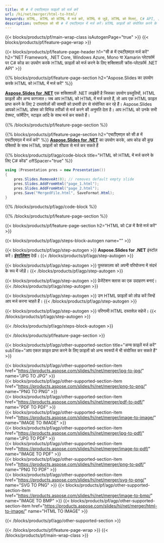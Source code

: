 ```yaml
---
title: सी # में एचटीएमएल फाइलों को मर्ज करें
url: /hi/net/merger/html-to-html/
keywords: HTML, HTML को HTML में मर्ज करें, HTML से जुड़ें, HTML को मिलाएं, C# API, .NET लाइब्रेरी
description: एचटीएमएल को सी # में एचटीएमएल में मर्ज करें। HTML फ़ाइलों को संयोजित करने के लिए .NET लाइब्रेरी API का उपयोग करें
---
```


{{< blocks/products/pf/main-wrap-class isAutogenPage="true" >}}
{{< blocks/products/pf/feature-page-wrap >}}

{{< blocks/products/pf/feature-page-header h1="सी # में एचटीएमएल मर्ज करें" h2="NET Framework, .NET Core, Windows Azure, Mono या Xamarin प्लेटफॉर्म पर C# कोड का उपयोग करके HTML फ़ाइलों को मर्ज करने के लिए शक्तिशाली क्रॉस-प्लेटफ़ॉर्म .NET API" >}}

{{% blocks/products/pf/feature-page-section h2="Aspose.Slides का उपयोग करके HTML को HTML में मर्ज करें" %}}

[**Aspose.Slides for .NET**](https://products.aspose.com/slides/hi/net/) एक शक्तिशाली .NET लाइब्रेरी है जिसका उपयोग प्रस्तुतियों, HTML फ़ाइलों और अन्य कागजात। जब आप HTML को HTML में मर्ज करते हैं, तो आप एक HTML फ़ाइल प्राप्त करने के लिए 2 दस्तावेज़ों की सामग्री को प्रभावी ढंग से संयोजित कर रहे हैं। Aspose.Slides आपको HTML डॉक्स को विभिन्न तरीकों से मर्ज करने की अनुमति देता है। आप HTML को उनके सभी टेक्स्ट, फॉर्मेटिंग, स्टाइल आदि के साथ मर्ज कर सकते हैं।

{{% /blocks/products/pf/feature-page-section %}}




{{% blocks/products/pf/feature-page-section  h2="एचटीएमएल को सी # में एचटीएमएल में मर्ज करें" %}}
[**Aspose.Slides for .NET**](https://products.aspose.com/slides/hi/net/) का उपयोग करके, आप कोड की कुछ पंक्तियों के साथ HTML फ़ाइलों को शीघ्रता से मर्ज कर सकते हैं

{{% blocks/products/pf/agp/code-block title="HTML को HTML में मर्ज करने के लिए C# कोड" offSpacer="true" %}}
```cs
using (Presentation pres = new Presentation())
{
    pres.Slides.RemoveAt(0); // removes default empty slide
    pres.Slides.AddFromHtml("page_1.html");
    pres.Slides.AddFromHtml("page_2.html");
    pres.Save("MergedFile.html", SaveFormat.Html);
}
```
{{% /blocks/products/pf/agp/code-block %}}

{{% /blocks/products/pf/feature-page-section %}}




{{< blocks/products/pf/feature-page-section  h2="HTML को C# में कैसे मर्ज करें" >}}


{{< blocks/products/pf/agp/steps-block-autogen name="" >}}


{{< blocks/products/pf/agp/step-autogen >}}
**Aspose.Slides for .NET** इंस्टॉल करें। [**इंस्टॉलेशन**](https://docs.aspose.com/slides/net/installation/) देखें।
{{< /blocks/products/pf/agp/step-autogen >}}

{{< blocks/products/pf/agp/step-autogen >}}
पुस्तकालय को अपनी परियोजना में संदर्भ के रूप में जोड़ें।
{{< /blocks/products/pf/agp/step-autogen >}}

{{< blocks/products/pf/agp/step-autogen >}}
प्रेजेंटेशन क्लास का एक उदाहरण बनाएं।
{{< /blocks/products/pf/agp/step-autogen >}}

{{< blocks/products/pf/agp/step-autogen >}}
उन HTML फ़ाइलों को लोड करें जिन्हें आप मर्ज करना चाहते हैं।
{{< /blocks/products/pf/agp/step-autogen >}}

{{< blocks/products/pf/agp/step-autogen >}}
परिणामी HTML दस्तावेज़ सहेजें।
{{< /blocks/products/pf/agp/step-autogen >}}


{{< /blocks/products/pf/agp/steps-block-autogen >}}


{{< /blocks/products/pf/feature-page-section >}}




{{< blocks/products/pf/agp/other-supported-section title="अन्य फ़ाइलें मर्ज करें" subTitle="आप एकल फ़ाइल प्राप्त करने के लिए फ़ाइलों को अन्य स्वरूपों में भी संयोजित कर सकते हैं" >}}

{{< blocks/products/pf/agp/other-supported-section-item href="https://products.aspose.com/slides/hi/net/merger/jpg-to-jpg/" name="JPG TO JPG" >}}  
{{< blocks/products/pf/agp/other-supported-section-item href="https://products.aspose.com/slides/hi/net/merger/png-to-png/" name="PNG TO PNG" >}}  
{{< blocks/products/pf/agp/other-supported-section-item href="https://products.aspose.com/slides/hi/net/merger/pdf-to-pdf/" name="PDF TO PDF" >}}  
{{< blocks/products/pf/agp/other-supported-section-item href="https://products.aspose.com/slides/hi/net/merger/image-to-image/" name="IMAGE TO IMAGE" >}}  
{{< blocks/products/pf/agp/other-supported-section-item href="https://products.aspose.com/slides/hi/net/merger/jpg-to-pdf/" name="JPG TO PDF" >}}  
{{< blocks/products/pf/agp/other-supported-section-item href="https://products.aspose.com/slides/hi/net/merger/image-to-pdf/" name="IMAGE TO PDF" >}}  
{{< blocks/products/pf/agp/other-supported-section-item href="https://products.aspose.com/slides/hi/net/merger/png-to-pdf/" name="PNG TO PDF" >}}  
{{< blocks/products/pf/agp/other-supported-section-item href="https://products.aspose.com/slides/hi/net/merger/svg-to-png/" name="SVG TO PNG" >}} 
{{< blocks/products/pf/agp/other-supported-section-item href="https://products.aspose.com/slides/hi/net/merger/image-to-bmp/" name="IMAGE TO BMP" >}} 
{{< blocks/products/pf/agp/other-supported-section-item href="https://products.aspose.com/slides/hi/net/merger/html-to-image/" name="HTML TO IMAGE" >}}  
  


{{< /blocks/products/pf/agp/other-supported-section >}}

{{< /blocks/products/pf/feature-page-wrap >}}
{{< /blocks/products/pf/main-wrap-class >}}
